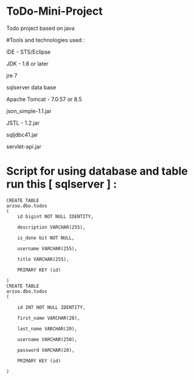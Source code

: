 # ToDo-Mini-Project
Todo project based on java 
 
#Tools and technologies used  :

IDE - STS/Eclipse

JDK - 1.8 or later

jre 7

sqlserver data base

Apache Tomcat - 7.0.57 or 8.5

json_simple-1.1.jar

JSTL - 1.2.jar

sqljdbc41.jar

servlet-api.jar


# Script for using database and table run this [ sqlserver ] :


    
    CREATE TABLE
    arzoo.dbo.todos
    (
        id bigint NOT NULL IDENTITY,
        
        description VARCHAR(255),
        
        is_done bit NOT NULL,
        
        username VARCHAR(255),
        
        title VARCHAR(255),
        
        PRIMARY KEY (id)
        
    )
    CREATE TABLE
    arzoo.dbo.todos    
    (
    
        id INT NOT NULL IDENTITY,
        
        first_name VARCHAR(20),
        
        last_name VARCHAR(20),
        
        username VARCHAR(250),
        
        password VARCHAR(20),
        
        PRIMARY KEY (id)
        
    )
